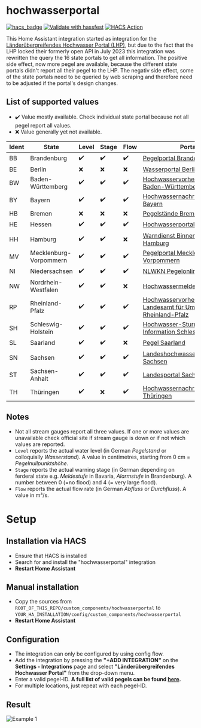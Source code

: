 # hochwasserportal

[![hacs_badge](https://img.shields.io/badge/HACS-Default-41BDF5.svg)](https://github.com/hacs/integration)
[![Validate with hassfest](https://github.com/stephan192/hochwasserportal/actions/workflows/hassfest.yml/badge.svg)](https://github.com/stephan192/hochwasserportal/actions/workflows/hassfest.yml)
[![HACS Action](https://github.com/stephan192/hochwasserportal/actions/workflows/hacs.yml/badge.svg)](https://github.com/stephan192/hochwasserportal/actions/workflows/hacs.yml)

This Home Assistant integration started as integration for the [Länderübergreifendes Hochwasser Portal (LHP)](https://www.hochwasserzentralen.de), but due to the fact that the LHP locked their formerly open API in July 2023 this integration was rewritten the query the 16 state portals to get all information. The positive side effect, now more pegel are available, because the different state portals didn't report all their pegel to the LHP. The negativ side effect, some of the state portals need to be queried by web scraping and therefore need to be adjusted if the portal's design changes.

## List of supported values
* :heavy_check_mark: Value mostly available. Check individual state portal because not all pegel report all values.
* :x: Value generally yet not available.

| Ident | State                  | Level              | Stage              | Flow               | Portal |
|-------|------------------------|--------------------|--------------------|--------------------|--------|
| BB    | Brandenburg            | :heavy_check_mark: | :heavy_check_mark: | :heavy_check_mark: | [Pegelportal Brandenburg](https://pegelportal.brandenburg.de) |
| BE    | Berlin                 | :x:                | :x:                | :x:                | [Wasserportal Berlin](https://wasserportal.berlin.de) |
| BW    | Baden-Württemberg      | :heavy_check_mark: | :heavy_check_mark: | :heavy_check_mark: | [Hochwasservorhersagezentrale Baden-Württemberg](https://www.hvz.baden-wuerttemberg.de) |
| BY    | Bayern                 | :heavy_check_mark: | :heavy_check_mark: | :heavy_check_mark: | [Hochwassernachrichtendienst Bayern](https://www.hnd.bayern.de) |
| HB    | Bremen                 | :x:                | :x:                | :x:                | [Pegelstände Bremen](https://geoportale.dp.dsecurecloud.de/pegelbremen) |
| HE    | Hessen                 | :heavy_check_mark: | :heavy_check_mark: | :heavy_check_mark: | [Hochwasserportal Hessen](https://www.hochwasser-hessen.de) |
| HH    | Hamburg                | :heavy_check_mark: | :heavy_check_mark: | :x:                | [Warndienst Binnenhochwasser Hamburg](https://www.wabiha.de/karte.html) |
| MV    | Mecklenburg-Vorpommern | :heavy_check_mark: | :heavy_check_mark: | :heavy_check_mark: | [Pegelportal Mecklenburg-Vorpommern](https://pegelportal-mv.de) |
| NI    | Niedersachsen          | :heavy_check_mark: | :heavy_check_mark: | :heavy_check_mark: | [NLWKN Pegelonline](https://www.pegelonline.nlwkn.niedersachsen.de) |
| NW    | Nordrhein-Westfalen    | :heavy_check_mark: | :heavy_check_mark: | :x:                | [Hochwassermeldedienst NRW](https://www.hochwasserportal.nrw.de)|
| RP    | Rheinland-Pfalz        | :heavy_check_mark: | :heavy_check_mark: | :heavy_check_mark: | [Hochwasservorhersagedienst - Landesamt für Umwelt Rheinland-Pfalz](https://hochwasser.rlp.de)|
| SH    | Schleswig-Holstein     | :heavy_check_mark: | :heavy_check_mark: | :heavy_check_mark: | [Hochwasser-Sturmflut-Information Schleswig-Holstein](https://hsi-sh.de) |
| SL    | Saarland               | :heavy_check_mark: | :heavy_check_mark: | :x:                | [Pegel Saarland](https://www.saarland.de/mukmav/DE/portale/wasser/informationen/hochwassermeldedienst/wasserstaende_warnlage/wasserstaende_warnlage_node.html) |
| SN    | Sachsen                | :heavy_check_mark: | :heavy_check_mark: | :heavy_check_mark: | [Landeshochwasserzentrum Sachsen](https://www.umwelt.sachsen.de/umwelt/infosysteme/hwims/portal/web/wasserstand-uebersicht) |
| ST    | Sachsen-Anhalt         | :heavy_check_mark: | :heavy_check_mark: | :heavy_check_mark: | [Landesportal Sachsen-Anhalt](https://hochwasservorhersage.sachsen-anhalt.de) |
| TH    | Thüringen              | :heavy_check_mark: | :x:                | :heavy_check_mark: | [Hochwassernachrichtenzentrale Thüringen](https://hnz.thueringen.de/hw-portal) |

## Notes
* Not all stream gauges report all three values. If one or more values are unavailable check official site if stream gauge is down or if not which values are reported.
* `Level` reports the actual water level (in German *Pegelstand* or colloquially *Wasserstand*). A value in centimetres, starting from 0 cm = *Pegelnullpunktshöhe*.
* `Stage` reports the actual warning stage (in German depending on ferderal state e.g. *Meldestufe* in Bavaria, *Alarmstufe* in Brandenburg). A number between 0 (=no flood) and 4 (= very large flood).
* `Flow` reports the actual flow rate (in German *Abfluss* or *Durchfluss*). A value in m³/s.

# Setup

## Installation via HACS
* Ensure that HACS is installed
* Search for and install the "hochwasserportal" integration
* **Restart Home Assistant**

## Manual installation
* Copy the sources from `ROOT_OF_THIS_REPO/custom_components/hochwasserportal` to `YOUR_HA_INSTALLATION/config/custom_components/hochwasserportal`
* **Restart Home Assistant**

## Configuration
* The integration can only be configured by using config flow.
* Add the integration by pressing the **"+ADD INTEGRATION"** on the **Settings - Integrations** page and select **"Länderübergreifendes Hochwasser Portal"** from the drop-down menu.
* Enter a valid pegel-ID. **A full list of valid pegels can be found [here](https://github.com/stephan192/hochwasserportal/blob/main/pegel.md).**
* For multiple locations, just repeat with each pegel-ID.

## Result
![Example 1](https://github.com/stephan192/hochwasserportal/blob/main/example.png)
